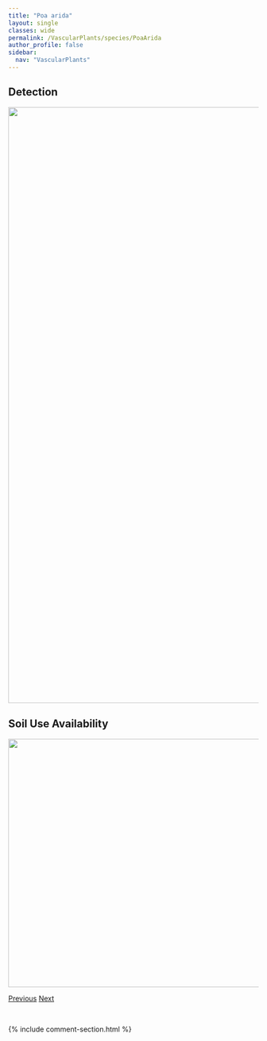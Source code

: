 ```yaml
---
title: "Poa arida"
layout: single
classes: wide
permalink: /VascularPlants/species/PoaArida
author_profile: false
sidebar:
  nav: "VascularPlants"
---
```


<h2>Detection</h2>

<a href="https://drive.google.com/uc?export=view&id=1LMvf_MwZSULNoTRtc_IYidESx5z1Z9L2">
<img src="https://drive.google.com/uc?export=view&id=1LMvf_MwZSULNoTRtc_IYidESx5z1Z9L2" height = "1200" width = "800">
</a>


<h2>Soil Use Availability</h2>

<a href="https://drive.google.com/uc?export=view&id=10LuCPEdJHpP1xYWknK9pdynDZ7HJ759E">
<img src="https://drive.google.com/uc?export=view&id=10LuCPEdJHpP1xYWknK9pdynDZ7HJ759E" height = "500" width = "1000">
</a>


<a href="/DevelopmentWebsite/VascularPlants/species/PoaArctica" class="pagination--pager" title="Poa arctica">Previous</a> <a href="/DevelopmentWebsite/VascularPlants/species/PoaCompressa" class="pagination--pager" title="Poa compressa">Next</a>

<p>&nbsp;</p>

{% include comment-section.html %}
